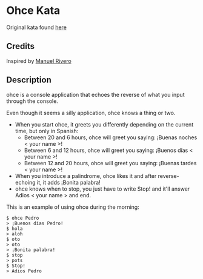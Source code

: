 # Ohce Kata
Original kata found [here](https://kata-log.rocks/ohce-kata)

## Credits
Inspired by [Manuel Rivero](http://garajeando.blogspot.com/2016/05/the-ohce-kata-short-and-simple-exercise.html)

## Description
ohce is a console application that echoes the reverse of what you input through the console.

Even though it seems a silly application, ohce knows a thing or two.

- When you start ohce, it greets you differently depending on the current time, but only in Spanish:
    - Between 20 and 6 hours, ohce will greet you saying: ¡Buenas noches < your name >!
    - Between 6 and 12 hours, ohce will greet you saying: ¡Buenos días < your name >!
    - Between 12 and 20 hours, ohce will greet you saying: ¡Buenas tardes < your name >!
- When you introduce a palindrome, ohce likes it and after reverse-echoing it, it adds ¡Bonita palabra!
- ohce knows when to stop, you just have to write Stop! and it'll answer Adios < your name > and end.

This is an example of using ohce during the morning:

```
$ ohce Pedro
> ¡Buenos días Pedro!
$ hola
> aloh
$ oto
> oto
> ¡Bonita palabra!
$ stop
> pots
$ Stop!
> Adios Pedro
```
